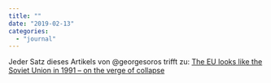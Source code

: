 ```yaml
---
title: ""
date: "2019-02-13"
categories: 
  - "journal"
---
```


Jeder Satz dieses Artikels von @georgesoros trifft zu: [The EU looks like the Soviet Union in 1991 – on the verge of collapse](https://www.theguardian.com/commentisfree/2019/feb/12/eu-soviet-union-european-elections-george-soros)
